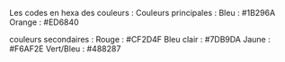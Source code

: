 Les codes en hexa des couleurs :
Couleurs principales :
    Bleu : #1B296A
    Orange : #ED6840


couleurs secondaires :
    Rouge : #CF2D4F
    Bleu clair : #7DB9DA
    Jaune : #F6AF2E
    Vert/Bleu : #488287